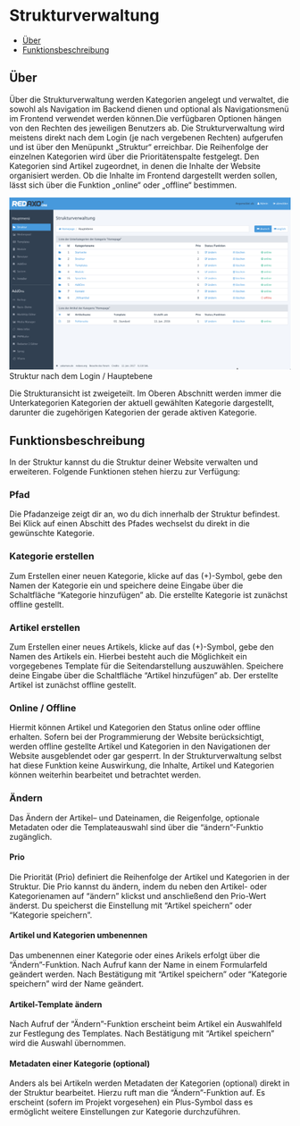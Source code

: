 # Strukturverwaltung

- [Über](#ueber)
- [Funktionsbeschreibung](#funktionen)

<a name="ueber"></a>
## Über
Über die Strukturverwaltung werden Kategorien angelegt und verwaltet, die sowohl als Navigation im Backend dienen und optional als Navigationsmenü im Frontend verwendet werden können.Die verfügbaren Optionen hängen von den Rechten des jeweiligen Benutzers ab. Die Strukturverwaltung wird meistens direkt nach dem Login (je nach vergebenen Rechten) aufgerufen und ist über den Menüpunkt „Struktur“ erreichbar. Die Reihenfolge der einzelnen Kategorien wird über die Prioritätenspalte festgelegt. Den Kategorien sind Artikel zugeordnet, in denen die Inhalte der Website organisiert werden. 
Ob die Inhalte im Frontend dargestellt werden sollen, lässt sich über die Funktion „online“ oder „offline“ bestimmen.

![Systemcheck](/assets/v5.2.0-Struktur-01-overview.png.png)
Struktur nach dem Login / Hauptebene

Die Strukturansicht  ist zweigeteilt. Im Oberen Abschnitt werden immer die Unterkategorien Kategorien der aktuell gewählten Kategorie dargestellt, darunter die zugehörigen Kategorien der gerade aktiven Kategorie. 

<a name="funktionen"></a>
## Funktionsbeschreibung
In der Struktur kannst du die Struktur deiner Website verwalten und erweiteren.
Folgende Funktionen stehen hierzu zur Verfügung: 

### Pfad 
Die Pfadanzeige zeigt dir an, wo du dich innerhalb der Struktur befindest. Bei Klick auf einen Abschitt des Pfades wechselst du direkt in die gewünschte Kategorie. 

### Kategorie erstellen
Zum Erstellen einer neuen Kategorie, klicke auf das (+)-Symbol, gebe den Namen der Kategorie ein und speichere deine Eingabe über die Schaltfläche “Kategorie hinzufügen” ab. Die erstellte Kategorie ist zunächst offline gestellt. 

### Artikel erstellen
Zum Erstellen einer neues Artikels, klicke auf das (+)-Symbol, gebe den Namen des Artikels ein. Hierbei besteht auch die Möglichkeit ein vorgegebenes Template für die Seitendarstellung auszuwählen. Speichere deine Eingabe über die Schaltfläche “Artikel hinzufügen” ab. Der erstellte Artikel ist zunächst offline gestellt. 

### Online / Offline
Hiermit können Artikel und Kategorien den Status online oder offline erhalten. 
Sofern bei der Programmierung der Website berücksichtigt, werden offline gestellte Artikel und Kategorien in den Navigationen der Website ausgeblendet oder gar gesperrt. In der Strukturverwaltung selbst hat diese Funktion keine Auswirkung, die Inhalte, Artikel und Kategorien können weiterhin bearbeitet und betrachtet werden.  

### Ändern 
Das Ändern der Artikel– und Dateinamen, die Reigenfolge, optionale Metadaten oder die Templateauswahl sind über die “ändern”-Funktio zugänglich. 

#### Prio
Die Priorität (Prio) definiert die Reihenfolge der Artikel und Kategorien in der Struktur. Die Prio kannst du ändern, indem du neben den Artikel- oder Kategorienamen auf “ändern” klickst und anschließend den Prio-Wert änderst. Du speicherst die Einstellung mit “Artikel speichern” oder “Kategorie speichern”.

#### Artikel und Kategorien umbenennen
Das umbenennen einer Kategorie oder eines Arikels erfolgt über die “Ändern”-Funktion. Nach Aufruf kann der Name in einem Formularfeld geändert werden. Nach Bestätigung mit “Artikel speichern” oder “Kategorie speichern” wird der Name geändert. 

#### Artikel-Template ändern
Nach Aufruf der “Ändern”-Funktion erscheint beim Artikel ein Auswahlfeld zur Festlegung des Templates. Nach Bestätigung mit “Artikel speichern” wird die Auswahl übernommen. 

#### Metadaten einer Kategorie (optional) 
Anders als bei Artikeln werden Metadaten der Kategorien (optional) direkt in der Struktur bearbeitet. Hierzu ruft man die “Ändern”-Funktion auf. Es erscheint (sofern im Projekt vorgesehen) ein Plus-Symbol dass es ermöglicht weitere Einstellungen zur Kategorie durchzuführen. 
